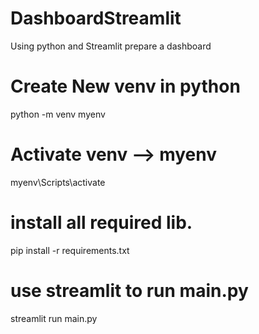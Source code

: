 # DashboardStreamlit
Using python and Streamlit prepare a dashboard


# Create New venv in python
python -m venv myenv

# Activate venv --> myenv
myenv\Scripts\activate

# install all required lib. 
pip install -r requirements.txt

# use streamlit to run main.py
streamlit run main.py
